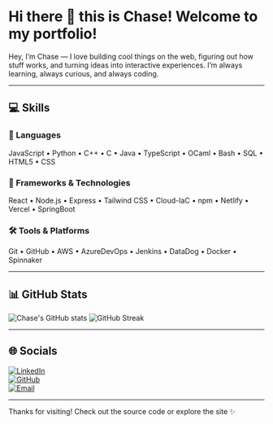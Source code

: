 # Hi there 👋 this is Chase! Welcome to my portfolio!

Hey, I’m Chase — I love building cool things on the web, figuring out how stuff works, and turning ideas into interactive experiences. I’m always learning, always curious, and always coding.

---

## 💻 Skills

### 🧠 Languages  
JavaScript • Python • C++ • C • Java • TypeScript • OCaml • Bash • SQL • HTML5 • CSS

### 🚀 Frameworks & Technologies  
React • Node.js • Express • Tailwind CSS • Cloud-IaC • npm • Netlify • Vercel
 • SpringBoot

### 🛠️ Tools & Platforms  
Git • GitHub • AWS • AzureDevOps • Jenkins • DataDog • Docker • Spinnaker

---

## 📊 GitHub Stats

![Chase's GitHub stats](https://github-readme-stats.vercel.app/api?username=chaseblodgett&show_icons=true&theme=radical)
![GitHub Streak](https://github-readme-streak-stats.herokuapp.com/?user=chaseblodgett&theme=radical)

---

## 🌐 Socials

[![LinkedIn](https://img.shields.io/badge/LinkedIn-blue?logo=linkedin&style=for-the-badge)](https://linkedin.com/in/chase-blodgett/)  
[![GitHub](https://img.shields.io/badge/GitHub-000?logo=github&style=for-the-badge)](https://github.com/chaseblodgett)  
[![Email](https://img.shields.io/badge/Email-Red?logo=gmail&style=for-the-badge)](mailto:chaseblodgett241@gmail.com)

---

Thanks for visiting! Check out the source code or explore the site ✨
